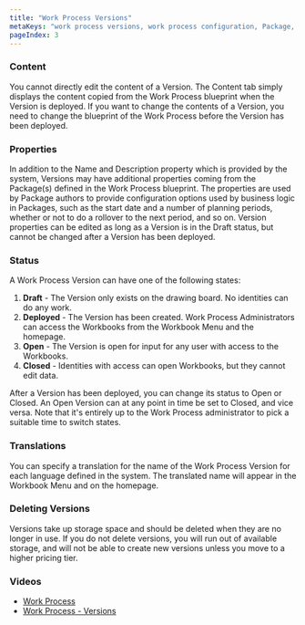 ```yaml
---
title: "Work Process Versions"
metaKeys: "work process versions, work process configuration, Package, blueprint, Version, Tasks and Workbooks, Deployed, Administrators, Translations, Workbook Menu, user"
pageIndex: 3
---
```


### Content

You cannot directly edit the content of a Version. The Content tab simply displays the content copied from the Work Process blueprint when the Version is deployed. If you want to change the contents of a Version, you need to change the blueprint of the Work Process before the Version has been deployed.
<br/>

### Properties

In addition to the Name and Description property which is provided by the system, Versions may have additional properties coming from the Package(s) defined in the Work Process blueprint. The properties are used by Package authors to provide configuration options used by business logic in Packages, such as the start date and a number of planning periods, whether or not to do a rollover to the next period, and so on.
Version properties can be edited as long as a Version is in the Draft status, but cannot be changed after a Version has been deployed.
<br/>

### Status

A Work Process Version can have one of the following states:

1. **Draft** - The Version only exists on the drawing board. No identities can do any work.
2. **Deployed** - The Version has been created. Work Process Administrators can access the Workbooks from the Workbook Menu and the homepage.
3. **Open** - The Version is open for input for any user with access to the Workbooks.
4. **Closed** - Identities with access can open Workbooks, but they cannot edit data.

After a Version has been deployed, you can change its status to Open or Closed.
An Open Version can at any point in time be set to Closed, and vice versa. Note that it's entirely up to the Work Process administrator to pick a suitable time to switch states.
<br/>

### Translations

You can specify a translation for the name of the Work Process Version for each language defined in the system.
The translated name will appear in the Workbook Menu and on the homepage.
<br/>

### Deleting Versions

Versions take up storage space and should be deleted when they are no longer in use.
If you do not delete versions, you will run out of available storage, and will not be able to create new versions unless you move to a higher pricing tier.


### Videos

* [Work Process](../../videos/workprocess.md)
* [Work Process - Versions](https://profitbasedocs.blob.core.windows.net/videos/Work%20Process%20Versions.mp4)

